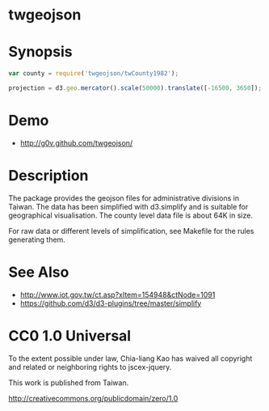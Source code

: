twgeojson
============

# Synopsis

```javascript
var county = require('twgeojson/twCounty1982');

projection = d3.geo.mercator().scale(50000).translate([-16500, 3650]);
```

# Demo

* http://g0v.github.com/twgeojson/

# Description

The package provides the geojson files for administrative divisions in Taiwan.
The data has been simplified with d3.simplify and is suitable for geographical visualisation.
The county level data file is about 64K in size.

For raw data or different levels of simplification, see Makefile for the rules
generating them.

# See Also

* http://www.iot.gov.tw/ct.asp?xItem=154948&ctNode=1091
* https://github.com/d3/d3-plugins/tree/master/simplify

# CC0 1.0 Universal

To the extent possible under law, Chia-liang Kao has waived all copyright
and related or neighboring rights to jscex-jquery.

This work is published from Taiwan.

http://creativecommons.org/publicdomain/zero/1.0
